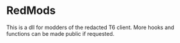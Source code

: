 RedMods
=======

This is a dll for modders of the redacted T6 client.
More hooks and functions can be made public if requested.
